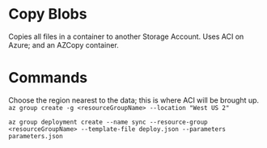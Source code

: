 # Copy Blobs
Copies all files in a container to another Storage Account.
Uses ACI on Azure; and an AZCopy container.

# Commands
Choose the region nearest to the data; this is where ACI will be brought up.
``
az group create -g <resourceGroupName> --location "West US 2"
``

``
az group deployment create --name sync --resource-group <resourceGroupName> --template-file deploy.json --parameters parameters.json
``
